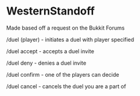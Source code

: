 # WesternStandoff
Made based off a request on the Bukkit Forums

/duel (player) - initiates a duel with player specified

/duel accept - accepts a duel invite

/duel deny - denies a duel invite

/duel confirm - one of the players can decide

/duel cancel - cancels the duel you are a part of
